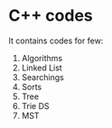 # C++ codes

It contains codes for few:
  1. Algorithms
  2. Linked List
  3. Searchings
  4. Sorts
  5. Tree
  6. Trie DS
  7. MST

